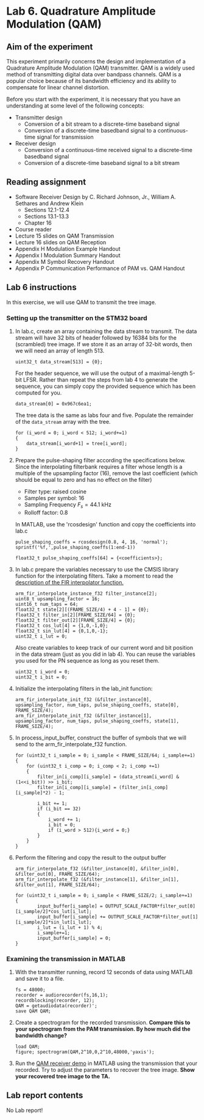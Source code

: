 # Lab 6. Quadrature Amplitude Modulation (QAM)

## Aim of the experiment

This experiment primarily concerns the design and implementation of a Quadrature Amplitude Modulation (QAM) transmitter. QAM is a widely used method of transmitting digital data over bandpass channels. QAM is a popular choice because of its bandwidth efficiency and its ability to compensate for linear channel distortion.

Before you start with the experiment, it is necessary that you have an understanding at some level of the following concepts:

* Transmitter design
  * Conversion of a bit stream to a discrete-time baseband signal
  * Conversion of a discrete-time basedband signal to a continuous-time signal for transmission
* Receiver design
  * Conversion of a continuous-time received signal to a discrete-time basedband signal
  * Conversion of a discrete-time baseband signal to a bit stream

## Reading assignment

* Software Receiver Design by C. Richard Johnson, Jr., William A. Sethares and Andrew Klein
  * Sections 12.1-12.4
  * Sections 13.1-13.3
  * Chapter 16
* Course reader
* Lecture 15 slides on QAM Transmission
* Lecture 16 slides on QAM Reception
* Appendix H Modulation Example Handout
* Appendix I Modulation Summary Handout
* Appendix M Symbol Recovery Handout
* Appendix P Communication Performance of PAM vs. QAM Handout
    
## Lab 6 instructions

In this exercise, we will use QAM to transmit the tree image.


### Setting up the transmitter on the STM32 board

1. In lab.c, create an array containing the data stream to transmit. The data stream will have 32 bits of header followed by 16384 bits for the (scrambled) tree image. If we store it as an array of 32-bit words, then we will need an array of length 513.

    ```
    uint32_t data_stream[513] = {0};
    ```
    
    For the header sequence, we will use the output of a maximal-length 5-bit LFSR. Rather than repeat the steps from lab 4 to generate the sequence, you can simply copy the provided sequence which has been computed for you.
    
    ```
    data_stream[0] = 0x967c6ea1;
    ```
    
    The tree data is the same as labs four and five. Populate the remainder of the `data_stream` array with the tree.
    
    ```
    for (i_word = 0; i_word < 512; i_word+=1)
	{
	    data_stream[i_word+1] = tree[i_word];
	}
    ```

2. Prepare the pulse-shaping filter according the specifications below. Since the interpolating filterbank requires a filter whose length is a multiple of the upsampling factor (16), remove the last coefficient (which should be equal to zero and has no effect on the filter)

    * Filter type: raised cosine
    * Samples per symbol: 16
    * Sampling Frequency $F_s= 44.1 \text{ kHz}$
    * Rolloff factor: 0.8

    In MATLAB, use the 'rcosdesign' function and copy the coefficients into lab.c

    ```
    pulse_shaping_coeffs = rcosdesign(0.8, 4, 16, 'normal');
    sprintf('%f,',pulse_shaping_coeffs(1:end-1))
    ```

    ```
    float32_t pulse_shaping_coeffs[64] = {<coefficients>};
    ```

3. In lab.c prepare the variables necessary to use the CMSIS library function for the interpolating filters. Take a moment to read the [description of the FIR interpolator function.][1]

    ```
    arm_fir_interpolate_instance_f32 filter_instance[2];
    uint8_t upsampling_factor = 16;
    uint16_t num_taps = 64;
    float32_t state[2][(FRAME_SIZE/4) + 4 - 1] = {0};
    float32_t filter_in[2][FRAME_SIZE/64] = {0};
    float32_t filter_out[2][FRAME_SIZE/4] = {0};
    float32_t cos_lut[4] = {1,0,-1,0};
    float32_t sin_lut[4] = {0,1,0,-1};
    uint32_t i_lut = 0;
    ```
    
    Also create variables to keep track of our current word and bit position in the data stream (just as you did in lab 4). You can reuse the variables you used for the PN sequence as long as you reset them.
    
    ```
    uint32_t i_word = 0;
    uint32_t i_bit = 0;
    ```
    
4. Initialize the interpolating filters in the lab_init function:

    ```
    arm_fir_interpolate_init_f32 (&filter_instance[0], upsampling_factor, num_taps, pulse_shaping_coeffs, state[0], FRAME_SIZE/4);
    arm_fir_interpolate_init_f32 (&filter_instance[1], upsampling_factor, num_taps, pulse_shaping_coeffs, state[1], FRAME_SIZE/4);
    ```
    
5. In process_input_buffer, construct the buffer of symbols that we will send to the arm_fir_interpolate_f32 function. 

    ```
    for (uint32_t i_sample = 0; i_sample < FRAME_SIZE/64; i_sample+=1)
    {
        for (uint32_t i_comp = 0; i_comp < 2; i_comp +=1)
        {
            filter_in[i_comp][i_sample] = (data_stream[i_word] & (1<<i_bit)) >> i_bit;
            filter_in[i_comp][i_sample] = (filter_in[i_comp][i_sample]*2) - 1;

            i_bit += 1;
            if (i_bit == 32)
            {
                i_word += 1;
                i_bit = 0;
                if (i_word > 512){i_word = 0;}
            }
        }
    }
    ```

6. Perform the filtering and copy the result to the output buffer

    ```
    arm_fir_interpolate_f32 (&filter_instance[0], &filter_in[0], &filter_out[0], FRAME_SIZE/64);
    arm_fir_interpolate_f32 (&filter_instance[1], &filter_in[1], &filter_out[1], FRAME_SIZE/64);
    
    for (uint32_t i_sample = 0; i_sample < FRAME_SIZE/2; i_sample+=1)
    {
            input_buffer[i_sample] = OUTPUT_SCALE_FACTOR*filter_out[0][i_sample/2]*cos_lut[i_lut];
            input_buffer[i_sample] += OUTPUT_SCALE_FACTOR*filter_out[1][i_sample/2]*sin_lut[i_lut];
            i_lut = (i_lut + 1) % 4;
            i_sample+=1;
            input_buffer[i_sample] = 0;
    }
    ```

### Examining the transmission in MATLAB

1. With the transmitter running, record 12 seconds of data using MATLAB and save it to a file.

    ```
    fs = 48000;
    recorder = audiorecorder(fs,16,1);
    recordblocking(recorder, 12);
    QAM = getaudiodata(recorder)';
    save QAM QAM;
    ```
    
3. Create a spectrogram for the recorded transmission. **Compare this to your spectrogram from the PAM transmission. By how much did the bandwidth change?**

    ```
    load QAM;
    figure; spectrogram(QAM,2^10,0,2^10,48000,'yaxis');

4. Run the [QAM receiver demo][2] in MATLAB using the transmission that your recorded. Try to adjust the parameters to recover the tree image. **Show your recovered tree image to the TA.**

## Lab report contents

No Lab report!

[1]:https://arm-software.github.io/CMSIS_5/DSP/html/group__FIR__Interpolate.html
[2]:https://github.com/Real-Time-DSP/lab/raw/main/starter_code/QAM_receiver_demo.m

